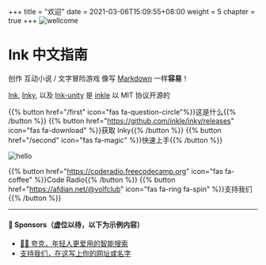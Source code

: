 +++
title = "欢迎"
date = 2021-03-06T15:09:55+08:00
weight = 5
chapter = true
+++
![wellcome](/images/wellcome.png)

# Ink 中文指南

创作 互动小说 / 文字冒险游戏 像写 [Markdown](https://www.zhihu.com/question/20409634) 一样**容易**！

 [Ink](https://github.com/inkle/ink), [Inky](https://github.com/inkle/inky), 以及 [Ink-unity](https://github.com/inkle/ink-unity-integration) 是 [inkle](https://www.inklestudios.com/ink) 以 MIT 协议开源的

{{% button href="/first" icon="fas fa-question-circle"%}}这是什么{{% /button %}}
{{% button href="https://github.com/inkle/inky/releases" icon="fas fa-download" %}}获取 Inky{{% /button %}}
{{% button href="/second" icon="fas fa-magic" %}}快速上手{{% /button %}}

![hello](/images/hello.jpg)

{{% button href="https://coderadio.freecodecamp.org" icon="fas fa-coffee" %}}Code Radio{{% /button %}}
{{% button href="https://afdian.net/@volfclub" icon="fas fa-ring fa-spin" %}}支持我们{{% /button %}}

---

#### 📢 **Sponsors**（虚位以待，以下为示例内容）

-  [👨‍🚀 夸克，年轻人更爱用的智能搜索](https://www.myquark.cn)
-  [支持我们，在这写上你的网址或名字](https://afdian.net/@volfclub)


